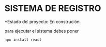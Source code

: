 <h1>SISTEMA DE REGISTRO</h1>

*Estado del proyecto: En construción.

para ejecutar el sistema debes poner

```npm install react```
